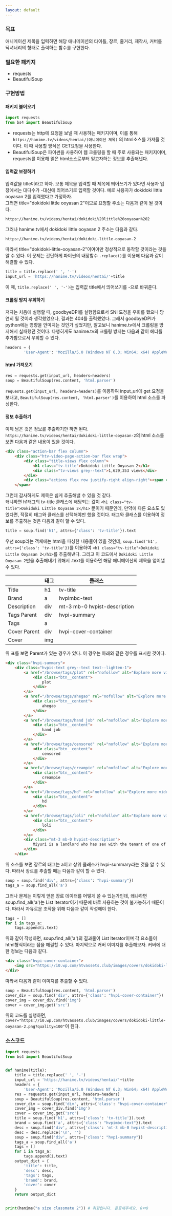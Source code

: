 ```yaml
---
layout: default
---
```

### 목표
애니메이션 제목을 입력하면 해당 애니메이션의 타이틀, 장르, 줄거리, 제작사, 커버를 딕셔너리의 형태로 출력하는 함수를 구현한다.

### 필요한 패키지
* requests  
* BeautifulSoup  

### 구현방법
#### 패키지 불어오기
```python
import requests
from bs4 import BeautifulSoup
```
* requests는 http에 요청을 보낼 때 사용하는 패키지이며, 이를 통해 `https://hanime.tv/videos/hentai/(애니메이션 제목)` 의 html소스를 가져올 것이다. 이 때 사용할 방식은 GET요청을 사용한다.  
* BeautifulSoup은 파이썬을 사용하여 웹 크롤링을 할 때 주로 사용되는 패키지이며, requests를 이용해 얻은 html소스로부터 얻고자하는 정보를 추출해낸다.

#### 입력값 보정하기
입력값을 title이라고 하자. 보통 제목을 입력할 때 제목에 띄어쓰기가 있다면 사용자 입장에서는 대다수가 -대신에 띄어쓰기로 입력할 것이다. 예로 사용자가 dokidoki little ooyasan 2를 입력했다고 가정하자.  
그러면 title="dokidoki little ooyasan 2"이므로 요청할 주소는 다음과 같이 될 것이다.
```
https://hanime.tv/videos/hentai/dokidoki%20little%20ooyasan%202
```
그러나 hanime.tv에서 dokidoki little ooyasan 2 주소는 다음과 같다.
```
https://hanime.tv/videos/hentai/dokidoki-little-ooyasan-2
```
따라서 title="dokidoki-little-ooyasan-2"이여야만 정상적으로 동작할 것이라는 것을 알 수 있다. 이 문제는 간단하게 파이썬의 내장함수 `.replace()`를 이용해 다음과 같이 해결할 수 있다.
```python
title = title.replace(' ', '-')
input_url = 'https://hanime.tv/videos/hentai/'+title
```
이 때, `title.replace(' ', '-')`는 입력값 title에서 띄어쓰기를 -으로 바꿔준다.

#### 크롤링 방지 우회하기
저자는 처음에 실행할 때, goodbyeDPI를 실행함으로서 SNI 도청을 우회를 했으니 당연히 될 것이라 생각했었으나, 결과는 404를 출력했었다.
그래서 goodbyeDPI가 python에는 영향을 안미치는 것인가 싶었지만, 알고보니 hanime.tv에서 크롤링을 방지해서 실패했던 것이다.
다행히게도 hanime.tv의 크롤링 방지는 다음과 같이 헤더를 추가함으로서 우회할 수 있다.
```python
headers = {
        'User-Agent': 'Mozilla/5.0 (Windows NT 6.3; Win64; x64) AppleWebKit/537.36 (KHTML, like Gecko) Chrome/63.0.3239.132 Safari/537.36'}
```

#### html 가져오기
```python
res = requests.get(input_url, headers=headers)
soup = BeautifulSoup(res.content, 'html.parser')
```
`requests.get(input_url, headers=headers)`를 이용하여 input_url에 get 요청을 보내고, `BeautifulSoup(res.content, 'html.parser')`를 이용하여 html 소스를 파싱한다.

#### 정보 추출하기
이제 남은 것은 정보를 추출하기만 하면 된다. `https://hanime.tv/videos/hentai/dokidoki-little-ooyasan-2`의 html 소스를 보면 다음과 같은 내용이 있을 것이다.
```html
<div class="action-bar flex column">
    <div class="htv-video-page-action-bar flex wrap">
        <div class="title-views flex column">
            <h1 class="tv-title">Dokidoki Little Ooyasan 2</h1>
            <div class="tv-views grey--text">1,629,353 views</div>
        </div>
        <div class="actions flex row justify-right align-right"><span class="tooltip tooltip--top"><div class="tooltip__content" style="left:0px;max-width:auto;opacity:0;top:12px;z-index:0;display:none;"> <span>Like</span></div><span><div class="hvpab-btn flex justify-center align-center primary-color-hover"><i aria-hidden="true" class="icon mdi mdi-heart grey--text"></i> <span class="hvpabb-text ">6K</span></div>
    </span>
```
그런데 감사하게도 제목은 쉽게 추출해낼 수 있을 것 같다.  
왜냐하면 h1태그의 tv-title 클래스에 해당되는 값이 `<h1 class="tv-title">Dokidoki Little Ooyasan 2</h1>` 뿐이기 때문인데, 만약에 다른 요소도 있었다면, 적절히 태그와 클래스를 선택해야만 했을 것이다.
태그와 클래스를 이용하여 정보를 추출하는 것은 다음과 같이 할 수 있다.
```python
title = soup.find('h1', attrs={'class': 'tv-title'}).text
```
우선 soup라는 객체에는 html을 파싱한 내용물이 있을 것인데, `soup.find('h1', attrs={'class': 'tv-title'})`를 이용하여 `<h1 class="tv-title">Dokidoki Little Ooyasan 2</h1>`를 추출해낸다. 그리고 이 코드에서 `Dokidoki Little Ooyasan 2`만을 추출해내기 위해서 .text를 이용하면 해당 애니메이션의 제목을 얻어낼 수 있다.  

| |태그|클래스|  
|------|---|---|   
|Title|h1|tv-title|  
|Brand|a|hvpimbc-text|  
|Description|div|mt-3 mb-0 hvpist-description|  
|Tags Parent|div|hvpi-summary|  
|Tags|a| |  
|Cover Parent|div|hvpi-cover-container|  
|Cover|img| |  

위 표를 보면 Parent가 있는 경우가 있다. 이 경우는 아래와 같은 경우를 표시한 것이다.
```html
<div class="hvpi-summary">
    <div class="hvpis-text grey--text text--lighten-1">
        <a href="/browse/tags/plot" rel="nofollow" alt="Explore more videos that have the plot tag." title="Explore more videos that have the plot tag." class="ml-0 mr-3 btn btn--outline btn--depressed btn--router grey--text">
            <div class="btn__content">
                plot
            </div>
        </a>
        <a href="/browse/tags/ahegao" rel="nofollow" alt="Explore more videos that have the ahegao tag." title="Explore more videos that have the ahegao tag." class="ml-0 mr-3 btn btn--outline btn--depressed btn--router grey--text">
            <div class="btn__content">
                ahegao
            </div>
        </a>
        <a href="/browse/tags/hand job" rel="nofollow" alt="Explore more videos that have the hand job tag." title="Explore more videos that have the hand job tag." class="ml-0 mr-3 btn btn--outline btn--depressed btn--router grey--text">
            <div class="btn__content">
                hand job
            </div>
        </a>
        <a href="/browse/tags/censored" rel="nofollow" alt="Explore more videos that have the censored tag." title="Explore more videos that have the censored tag." class="ml-0 mr-3 btn btn--outline btn--depressed btn--router grey--text">
            <div class="btn__content">
                censored
            </div>
        </a>
        <a href="/browse/tags/creampie" rel="nofollow" alt="Explore more videos that have the creampie tag." title="Explore more videos that have the creampie tag." class="ml-0 mr-3 btn btn--outline btn--depressed btn--router grey--text">
            <div class="btn__content">
                creampie
            </div>
        </a>
        <a href="/browse/tags/hd" rel="nofollow" alt="Explore more videos that have the hd tag." title="Explore more videos that have the hd tag." class="ml-0 mr-3 btn btn--outline btn--depressed btn--router grey--text">
            <div class="btn__content">
                hd
            </div>
        </a>
        <a href="/browse/tags/loli" rel="nofollow" alt="Explore more videos that have the loli tag." title="Explore more videos that have the loli tag." class="ml-0 mr-3 btn btn--outline btn--depressed btn--router grey--text">
            <div class="btn__content">
                loli
            </div>
        </a>
        <div class="mt-3 mb-0 hvpist-description">
            Miyuri is a landlord who has sex with the tenant of one of her beat-up apartments, Daisuke. Miyuri ends up borrowing Daisuke’s shower and has sex with him in her sexy bathrobe! Miyuri uses her slutty hip thrusts to squeeze everything out from Daisuke! Getting all sweaty, they take a shower together. “My pussy is going to be full of all your cum at this rate!” Miyuri becomes a body sponge and washes up, down, back, front, every single corner! In return, Daisuke washes her as well! His fat, hard dick cleans every inch of her pussy!
        </div>
    </div>
```
위 소스를 보면 장르의 태그는 a이고 상위 클래스가 hvpi-summary라는 것을 알 수 있다. 따라서 장르를 추출할 때는 다음과 같이 할 수 있다.
```python
soup = soup.find('div', attrs={'class': "hvpi-summary"})
tags_a = soup.find_all('a')
```
그러나 문제는 이렇게 얻은 장르 데이터를 어떻게 쓸 수 있는가인데, 왜냐하면 soup.find_all('a')는 List Iterator이기 때문에 바로 사용하는 것이 불가능하기 때문이다. 따라서 자유로운 조작을 위해 다음과 같이 작성해야 한다.
```python
tags = []
for i in tags_a:
    tags.append(i.text)
```
위와 같이 작성하면, soup.find_all('a')의 결과물이 List Iterator이며 각 요소들이 html형식이라는 점을 해결할 수 있다.
마지막으로 커버 이미지를 추출해보자. 커버에 대한 정보는 다음과 같다.
```html
<div class="hvpi-cover-container">
    <img src="https://i0.wp.com/htvassets.club/images/covers/dokidoki-little-ooyasan-2.png?quality=100" alt="Dokidoki Little Ooyasan 2 dvd blu-ray video cover art" class="hvpi-cover">
</div>
```
따라서 다음과 같이 이미지를 추출할 수 있다.
```python
soup = BeautifulSoup(res.content, 'html.parser')
cover_div = soup.find('div', attrs={'class': "hvpi-cover-container"})
cover_img = cover_div.find('img')
cover = cover_img.get('src')
```
위의 코드를 실행하면, `cover="https://i0.wp.com/htvassets.club/images/covers/dokidoki-little-ooyasan-2.png?quality=100"`이 된다.

### 소스코드
```python
import requests
from bs4 import BeautifulSoup


def hanime(title):
    title = title.replace(' ', '-')
    input_url = 'https://hanime.tv/videos/hentai/'+title
    headers = {
        'User-Agent': 'Mozilla/5.0 (Windows NT 6.3; Win64; x64) AppleWebKit/537.36 (KHTML, like Gecko) Chrome/63.0.3239.132 Safari/537.36'}
    res = requests.get(input_url, headers=headers)
    soup = BeautifulSoup(res.content, 'html.parser')
    cover_div = soup.find('div', attrs={'class': "hvpi-cover-container"})
    cover_img = cover_div.find('img')
    cover = cover_img.get('src')
    title = soup.find('h1', attrs={'class': 'tv-title'}).text
    brand = soup.find('a', attrs={'class': "hvpimbc-text"}).text
    desc = soup.find('div', attrs={'class': 'mt-3 mb-0 hvpist-description'}).text
    desc = desc.replace('\n', '')
    soup = soup.find('div', attrs={'class': "hvpi-summary"})
    tags_a = soup.find_all('a')
    tags = []
    for i in tags_a:
        tags.append(i.text)
    output_dict = {
        'title': title,
        'desc': desc,
        'tags': tags,
        'brand': brand,
        'cover': cover
    }
    return output_dict


print(hanime("a size classmate 2")) # 취향입니다. 존중해주세요. 8ㅁ8
```
